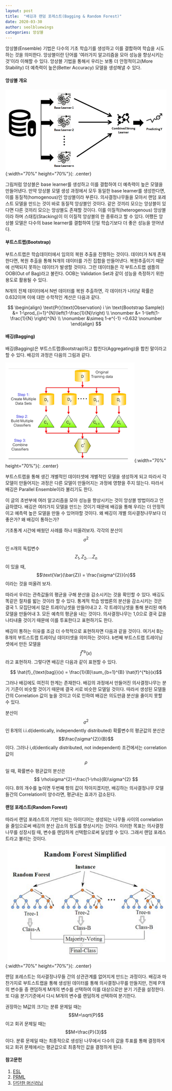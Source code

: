```yaml
---
layout: post
title:  "배깅과 랜덤 포레스트(Bagging & Random Forest)"
date: 2020-03-30
author: seolbluewings
categories: 앙상블
---
```


앙상블(Ensemble) 기법은 다수의 기초 학습기를 생성하고 이를 결합하여 학습을 시도하는 것을 의미한다. 앙상블이란 단어를 '여러가지 알고리즘을 모아 성능을 향상시키는 것'이라 이해할 수 있다. 앙상블 기법을 통해서 우리는 보통 더 안정적이고(More Stability) 더 예측력이 높은(Better Accuracy) 모델을 생성해낼 수 있다.

#### 앙상블 개요

![BA](https://github.com/seolbluewings/seolbluewings.github.io/blob/master/assets/Ensemble.png?raw=true){:width="70%" height="70%"}{: .center}

그림처럼 앙상블은 base learner를 생성하고 이를 결합하여 더 예측력이 높은 모델을 만들어낸다. 만약 앙상블 모델 생성 과정에서 모두 동일한 base learner를 생성한다면, 이를 동질적(homogenous)인 앙상블이라 부른다. 의사결정나무들을 모아서 랜덤 포레스트 모델을 만드는 것이 바로 동질적 앙상블인 것이다. 같은 것끼리 모으는 앙상블이 있다면 다른 것끼리 모으는 앙상블도 존재할 것이다. 이를 이질적(heterogenous) 앙상블이라 하며 스태킹(Stacking)이 이 이질적 앙상블의 한 종류라고 할 수 있다. 어쨌든 앙상블 모델은 다수의 base learner를 결합하여 단일 학습기보다 더 좋은 성능을 얻어낸다.

#### 부트스트랩(Bootstrap)

부트스트랩은 학습데이터에서 임의의 복원 추출을 진행하는 것이다. 데이터가 N개 존재한다면, 복원 추출을 통해 N개의 데이터를 가진 집합을 만들어낸다. 복원추출이기 때문에 선택되지 못하는 데이터가 발생할 것이다. 그런 데이터들은 각 부트스트랩 샘플의 OOB(Out of Bag)라고 불린다. OOB는 Validation Set과 같이 성능을 측정하기 위한 용도로 활용될 수 있다.

N개의 전체 데이터에서 N번 데이터를 복원 추출하면, 각 데이터가 나타날 확률은 0.632이며 이에 대한 수학적인 계산은 다음과 같다.

$$
\begin{align}
\text{Pr}(\text{Observation} i \in \text{Bootstrap Sample}) &= 1-\prod_{i=1}^{N}\left(1-\frac{1}{N}\right) \\ \nonumber
&= 1-\left(1-\frac{1}{N}  \right)^{N} \\ \nonumber
&\simeq 1-e^{-1} =0.632 \nonumber
\end{align}
$$

#### 배깅(Bagging)

배깅(Bagging)은 부트스트랩(Bootstrap)하고 합친다(Aggregating)을 합친 말이라고 할 수 있다. 배깅의 과정은 다음의 그림과 같다.

![BA](https://github.com/seolbluewings/seolbluewings.github.io/blob/master/assets/Bagging.PNG?raw=true){:width="70%" height="70%"}{: .center}

부트스트랩을 통해 생긴 개별적인 데이터셋에 개별적인 모델을 생성하게 되고 따라서 각 모델이 만들어지는 과정은 다른 모델이 만들어지는 과정에 영향을 주지 않는다. 따라서 배깅은 Parallel Ensemble이라 불리기도 한다.

이 글의 초반부에 여러 알고리즘을 모아 성능을 향상시키는 것이 앙상블 방법이라고 언급하였다. 배깅은 여러가지 모델을 만드는 것이기 때문에 배깅을 통해 우리는 더 안정적이고 예측력 높은 모델을 만들 수 있어야할 것이다. 왜 배깅이 개별 의사결정나무보다 더 좋은가? 왜 배깅이 통하는가?

기초통계 시간에 배웠던 사례를 하나 떠올려보자. 각각의 분산이 $$\sigma^{2}$$인 n개의 독립변수 $$Z_{1},Z_{2},...Z_{n}$$이 있을 때, $$\text{Var}(\bar{Z}) = \frac{\sigma^{2}}{n}$$ 이라는 것을 떠올려 보자.

따라서 우리는 관측값들의 평균을 구해 분산을 감소시키는 것을 확인할 수 있다. 배깅도 똑같은 절차를 밟는 것이라 할 수 있다. 통계적 학습 방법론의 분산을 감소시키는 것은 결국 1. 모집단에서 많은 트레이닝셋을 만들어내고 2. 각 트레이닝셋을 통해 분리된 예측 모델을 만들어내 3. 모든 예측의 평균을 내는 것이다. 의사결정나무는 1,0으로 결국 값을 나타내줄 것이기 때문에 이를 투표한다고 표현하기도 한다.

배깅이 통하는 이유를 조금 더 수학적으로 표현하자면 다음과 같을 것이다. 여기서 B는 B개의 부트스트랩 트레이닝 데이터셋을 의미하는 것이다. b번째 부트스트랩 트레이닝셋에서 만든 모델을 $$\hat{f}^{*b}(x)$$ 라고 표현하자. 그렇다면 배깅은 다음과 같이 표현할 수 있다.

$$ \hat{f}_{\text{bag}}(x) = \frac{1}{B}\sum_{b=1}^{B} \hat{f}^{*b}(x)$$

그러나 배깅에도 여전히 한계는 존재한다. 배깅의 과정에서 만들어진 의사결정나무는 분기 기준이 비슷할 것이기 때문에 결국 서로 비슷한 모델일 것이다. 따라서 생성된 모델들 간의 Correlation 값이 높을 것이고 이로 인하여 배깅은 의도만큼 분산을 줄이지 못할 수 있다.

분산이 $$\sigma^{2}$$인 B개의 i.i.d(identically, independently distributed) 확률변수의 평균값의 분산은 $$\frac{\sigma^{2}}{B}$$이다. 그러나 i,d(identically distributed, not independent) 조건에서는 correlation 값이 $$\rho$$일 때, 확률변수 평균값의 분산은 $$ \rho\sigma^{2}+\frac{1-\rho}{B}\sigma^{2} $$ 이다. B의 개수를 높이면 두번째 항의 값이 작아지겠지만, 배깅하는 의사결정나무 모델들간의 Correlation이 양수라면, 평균내는 효과가 감소된다.

#### 랜덤 포레스트(Random Forest)

따라서 랜덤 포레스트의 기반이 되는 아이디어는 생성되는 나무들 사이의 correlation을 줄임으로써 배깅의 분산 감소의 정도를 향상시키는 것이다. 이러한 목표는 의사결정나무를 성장시킬 때, 변수를 랜덤하게 선택함으로써 달성할 수 있다. 그래서 랜덤 포레스트라고 불리는 것이다.

![BA](https://github.com/seolbluewings/seolbluewings.github.io/blob/master/assets/RF.PNG?raw=true){:width="70%" height="70%"}{: .center}


랜덤 포레스트는 의사결정나무들 간의 상관관계를 없어지게 만드는 과정이다. 배깅과 마찬가지로 부트스트랩을 통해 생성된 데이터를 통해 의사결정나무를 만들지만, 전체 P개의 변수들 중 랜덤하게 M개의 변수를 선택하여 이를 대상으로만 분기 기준을 설정한다. 또 다음 분기기준에서 다시 M개의 변수를 랜덤하게 선택하여 분기한다.

권장하는 M값의 크기는 분류 문제일 때는 $$M=\sqrt{P}$$ 이고 회귀 문제일 때는 $$M=\frac{P}{3}$$ 이다. 분류 문제일 때는 최종적으로 생성된 나무에서 다수의 값을 투표를 통해 결정하게 되고 회귀 문제에서는 평균값으로 최종적인 값을 결정하게 된다.

#### 참고문헌

1. [ESL](https://web.stanford.edu/~hastie/Papers/ESLII.pdf)
2. [PRML](http://users.isr.ist.utl.pt/~wurmd/Livros/school/Bishop%20-%20Pattern%20Recognition%20And%20Machine%20Learning%20-%20Springer%20%202006.pdf)
2. [단단한 머신러닝](http://www.yes24.com/Product/Goods/88440860)











